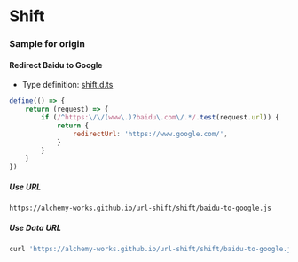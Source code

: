 # Shift

### Sample for origin

#### Redirect Baidu to Google

- Type definition: [shift.d.ts](shift.d.ts)

```javascript
define(() => {
    return (request) => {
        if (/^https:\/\/(www\.)?baidu\.com\/.*/.test(request.url)) {
            return {
                redirectUrl: 'https://www.google.com/',
            }
        }
    }
})
```

##### Use URL

```
https://alchemy-works.github.io/url-shift/shift/baidu-to-google.js
```

##### Use Data URL

```sh
curl 'https://alchemy-works.github.io/url-shift/shift/baidu-to-google.js' | base64 | read s && echo "data:text/javascript;base64,$s"
```
